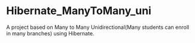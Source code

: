 # Hibernate_ManyToMany_uni
A project based on Many to Many Unidirectional(Many students can enroll in many branches) using Hibernate.


